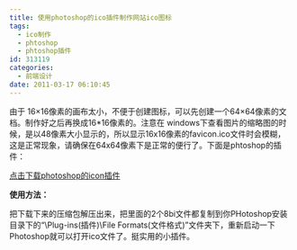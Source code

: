 ```yaml
---
title: 使用photoshop的ico插件制作网站ico图标
tags:
  - ico制作
  - phtoshop
  - phtoshop插件
id: 313119
categories:
  - 前端设计
date: 2011-03-17 06:10:45
---
```


由于 16&times;16像素的画布太小，不便于创建图标，可以先创建一个64&times;64像素的文档。制作好之后再换成16*16像素的。注意在 windows下查看图片的缩略图的时候，是以48像素大小显示的，所以显示16x16像素的favicon.ico文件时会模糊，这是正常现象，请确保在64x64像素下是正常的便行了。下面是phtoshop的插件：

[点击下载photoshop的icon插件](http://seoskys.appspot.com/media/agdzZW9za3lzcg0LEgVNZWRpYRjpyBQM/icon-plugin.rar)

**使用方法：**

把下载下来的压缩包解压出来，把里面的2个8bi文件都复制到你PHotoshop安装目录下的&ldquo;\Plug-ins(插件)\File Formats(文件格式)&rdquo;文件夹下，重新启动一下Photoshop就可以打开ico文件了。挺实用的小插件。